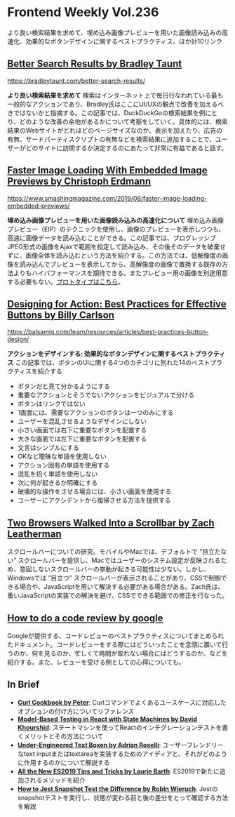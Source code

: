 # Frontend Weekly Vol.236
より良い検索結果を求めて、埋め込み画像プレビューを用いた画像読み込みの高速化、効果的なボタンデザインに関するベストプラクティス、ほか計10リンク

## [Better Search Results by Bradley Taunt](https://bradleytaunt.com/better-search-results/)

https://bradleytaunt.com/better-search-results/

**より良い検索結果を求めて**
検索はインターネット上で毎日行なわれている最も一般的なアクションであり、Bradley氏はここにUI/UXの観点で改善を加えるべきではないかと指摘する。この記事では、DuckDuckGoの検索結果を例にとり、どのような改善の余地があるかについて考察をしていく。具体的には、検索結果のWebサイトがどれほどのページサイズなのか、表示を加えたり、広告の有無、サードパーティスクリプトの有無などを検索結果に追加することで、ユーザーがどのサイトに訪問するか決定するのにあたって非常に有益であると話す。

## [Faster Image Loading With Embedded Image Previews by Christoph Erdmann](https://www.smashingmagazine.com/2019/08/faster-image-loading-embedded-previews/)
https://www.smashingmagazine.com/2019/08/faster-image-loading-embedded-previews/


**埋め込み画像プレビューを用いた画像読み込みの高速化について**
埋め込み画像プレビュー（EIP）のテクニックを使用し、画像のプレビューを表示しつつも、高速に画像データを読み込むことができる。この記事では、プログレッシブJPEG形式の画像をAjaxで範囲を指定して読み込み、その後そのデータを破棄せずに、画像全体を読み込むという方法を紹介する。この方法では、低解像度の画像を読み込んでプレビューを表示してから、高解像度の画像で置換する既存の方法よりもハイパフォーマンスを期待できる。またプレビュー用の画像を別途用意する必要もない。[プロトタイプはこちら](http://embedded-image-preview.cerdmann.com/prototype/)。

## [Designing for Action: Best Practices for Effective Buttons by Billy Carlson](https://balsamiq.com/learn/resources/articles/best-practices-button-design/)
https://balsamiq.com/learn/resources/articles/best-practices-button-design/


 **アクションをデザインする: 効果的なボタンデザインに関するベストプラクティス**
 この記事では、ボタンのUIに関する4つのカテゴリに別れた14のベストプラクティスを紹介する
 

- ボタンだと見て分かるようにする
- 重要なアクションとそうでないアクションをビジュアルで分ける
- ボタンはリンクではない
- 1画面には、需要なアクションのボタンは一つのみにする
- ユーザーを混乱させるようなデザインにしない
- 小さい画面では右下に重要なボタンを配置する
- 大きな画面では左下に重要なボタンを配置する
- 文言はシンプルにする
- OKなど曖昧な単語を使用しない
- アクション固有の単語を使用する
- 混乱を招く単語を使用しない
- 次に何が起きるか明確にする
- 破壊的な操作をさせる場合には、小さい画面を使用する
- ユーザーにアクシデントから復帰させる方法を提供する
## [Two Browsers Walked Into a Scrollbar by Zach Leatherman](https://www.filamentgroup.com/lab/scrollbars/)

スクロールバーについての研究。モバイルやMacでは、デフォルトで “目立たない” スクロールバーを提供し、Macではユーザーのシステム設定が反映されるため、意図しないスクロールバーの挙動が起きる可能性は少ない。しかし、Windowsでは ”目立つ” スクロールバーが表示されることがあり、CSSで制御できる場合や、JavaScriptを用いて解決する必要がある場合がある。Zach氏は、重いJavaScriptの実装での解決を避け、CSSでできる範囲での修正を行なった。

## [How to do a code review by google](https://google.github.io/eng-practices/review/reviewer/)

Googleが提供する、コードレビューのベストプラクティスについてまとめられたドキュメント。コードレビューをする際にはどういったことを念頭に置いて行うのか、何を見るのか、忙しくて時間が取れない場合にはどうするのか、などを紹介する。また、レビューを受ける側としての心得についても。

## In Brief
- [**Curl Cookbook by Peter**](https://catonmat.net/cookbooks/curl): Curlコマンドでよくあるユースケースに対応したオプションの付け方についてリファレンス
- [**Model-Based Testing in React with State Machines by David Khourshid**](https://css-tricks.com/model-based-testing-in-react-with-state-machines/): ステートマシンを使ってReactのインテグレーションテストを書くメリットとその方法について
- [**Under-Engineered Text Boxen by Adrian Roselli**](http://adrianroselli.com/2019/09/under-engineered-text-boxen.html): ユーザーフレンドリーなtext inputまたはtextareaを実装するためのアイディアと、それがどのように作用するのかについて解説する
- [**All the New ES2019 Tips and Tricks by Laurie Barth**](https://css-tricks.com/all-the-new-es2019-tips-and-tricks/): ES2019で新たに追加されるメソッドを紹介
- [**How to Jest Snapshot Test the Difference by Robin Wieruch**](https://www.robinwieruch.de/jest-snapshot-test-difference): Jestのsnapshotテストを実行し、状態が変わる前と後の差分をとって確認する方法を解説


